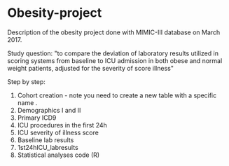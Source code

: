 # Obesity-project
Description of the obesity project done with MIMIC-III database on March 2017.

Study question:
"to compare the deviation of laboratory results utilized in scoring systems from baseline to ICU admission in both obese and normal weight patients, adjusted for the severity of score illness"

Step by step:
1. Cohort creation - note you need to create a new table with a specific name .
2. Demographics I and II
3. Primary ICD9
4. ICU procedures in the first 24h
5. ICU severity of illness score
6. Baseline lab results
7. 1st24hICU_labresults
8. Statistical analyses code (R)

